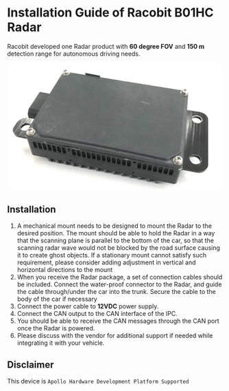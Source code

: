 # Installation Guide of Racobit B01HC Radar

Racobit developed one Radar product with **60 degree FOV** and **150 m** detection range for autonomous driving needs.

![radar_image](images/b01hc.png)

## Installation

1. A mechanical mount needs to be designed to mount the Radar to the desired position. The mount should be able to hold the Radar in a way that the scanning plane is parallel to the bottom of the car, so that the scanning radar wave would not be blocked by the road surface causing it to create ghost objects. If a stationary mount cannot satisfy such requirement, please consider adding adjustment in vertical and horizontal directions to the mount
2. When you receive the Radar package, a set of connection cables should be included. Connect the water-proof connector to the Radar, and guide the cable through/under the car into the trunk. Secure the cable to the body of the car if necessary
3. Connect the power cable to **12VDC** power supply.
4. Connect the CAN output to the CAN interface of the IPC.
5. You should be able to receive the CAN messages through the CAN port once the Radar is powered.
6. Please discuss with the vendor for additional support if needed while integrating it with your vehicle.

## Disclaimer

This device is `Apollo Hardware Development Platform Supported`



